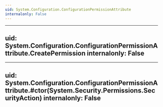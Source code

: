 ```yaml
---
uid: System.Configuration.ConfigurationPermissionAttribute
internalonly: False
---
```


---
uid: System.Configuration.ConfigurationPermissionAttribute.CreatePermission
internalonly: False
---

---
uid: System.Configuration.ConfigurationPermissionAttribute.#ctor(System.Security.Permissions.SecurityAction)
internalonly: False
---
